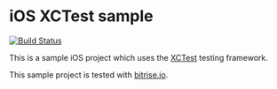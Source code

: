 # iOS XCTest sample

[![Build Status](https://www.bitrise.io/app/4bd6ed416ecdd0ad.svg?token=jJ5a2__PncLx65RoUqGvpQ&branch=master)](https://www.bitrise.io/app/4bd6ed416ecdd0ad)

This is a sample iOS project which
uses the [XCTest](https://developer.apple.com/library/ios/documentation/DeveloperTools/Conceptual/testing_with_xcode/Introduction/Introduction.html)
testing framework.

This sample project is tested with [bitrise.io](https://bitrise.io/).
